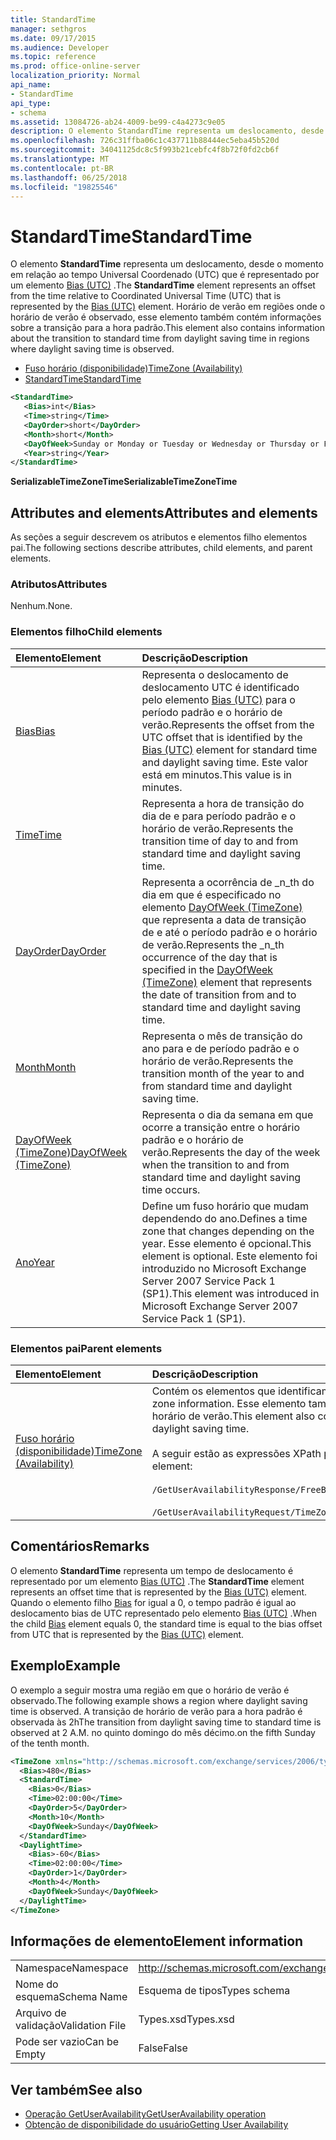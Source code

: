 ```yaml
---
title: StandardTime
manager: sethgros
ms.date: 09/17/2015
ms.audience: Developer
ms.topic: reference
ms.prod: office-online-server
localization_priority: Normal
api_name:
- StandardTime
api_type:
- schema
ms.assetid: 13084726-ab24-4009-be99-c4a4273c9e05
description: O elemento StandardTime representa um deslocamento, desde o momento em relação ao tempo Universal Coordenado (UTC) que é representado por um elemento Bias (UTC). Horário de verão em regiões onde o horário de verão é observado, esse elemento também contém informações sobre a transição para a hora padrão.
ms.openlocfilehash: 726c31ffba06c1c437711b88444ec5eba45b520d
ms.sourcegitcommit: 34041125dc8c5f993b21cebfc4f8b72f0fd2cb6f
ms.translationtype: MT
ms.contentlocale: pt-BR
ms.lasthandoff: 06/25/2018
ms.locfileid: "19825546"
---
```

# <a name="standardtime"></a><span data-ttu-id="6a38e-104">StandardTime</span><span class="sxs-lookup"><span data-stu-id="6a38e-104">StandardTime</span></span>

<span data-ttu-id="6a38e-105">O elemento **StandardTime** representa um deslocamento, desde o momento em relação ao tempo Universal Coordenado (UTC) que é representado por um elemento [Bias (UTC)](bias-utc.md) .</span><span class="sxs-lookup"><span data-stu-id="6a38e-105">The **StandardTime** element represents an offset from the time relative to Coordinated Universal Time (UTC) that is represented by the [Bias (UTC)](bias-utc.md) element.</span></span> <span data-ttu-id="6a38e-106">Horário de verão em regiões onde o horário de verão é observado, esse elemento também contém informações sobre a transição para a hora padrão.</span><span class="sxs-lookup"><span data-stu-id="6a38e-106">This element also contains information about the transition to standard time from daylight saving time in regions where daylight saving time is observed.</span></span> 
  
- [<span data-ttu-id="6a38e-107">Fuso horário (disponibilidade)</span><span class="sxs-lookup"><span data-stu-id="6a38e-107">TimeZone (Availability)</span></span>](timezone-availability.md)
- [<span data-ttu-id="6a38e-108">StandardTime</span><span class="sxs-lookup"><span data-stu-id="6a38e-108">StandardTime</span></span>](standardtime.md)
  
```xml
<StandardTime>
   <Bias>int</Bias>
   <Time>string</Time>
   <DayOrder>short</DayOrder>
   <Month>short</Month>
   <DayOfWeek>Sunday or Monday or Tuesday or Wednesday or Thursday or Friday or Saturday</DayOfWeek>
   <Year>string</Year>
</StandardTime>
```

 <span data-ttu-id="6a38e-109">**SerializableTimeZoneTime**</span><span class="sxs-lookup"><span data-stu-id="6a38e-109">**SerializableTimeZoneTime**</span></span>
## <a name="attributes-and-elements"></a><span data-ttu-id="6a38e-110">Attributes and elements</span><span class="sxs-lookup"><span data-stu-id="6a38e-110">Attributes and elements</span></span>

<span data-ttu-id="6a38e-111">As seções a seguir descrevem os atributos e elementos filho elementos pai.</span><span class="sxs-lookup"><span data-stu-id="6a38e-111">The following sections describe attributes, child elements, and parent elements.</span></span>
  
### <a name="attributes"></a><span data-ttu-id="6a38e-112">Atributos</span><span class="sxs-lookup"><span data-stu-id="6a38e-112">Attributes</span></span>

<span data-ttu-id="6a38e-113">Nenhum.</span><span class="sxs-lookup"><span data-stu-id="6a38e-113">None.</span></span>
  
### <a name="child-elements"></a><span data-ttu-id="6a38e-114">Elementos filho</span><span class="sxs-lookup"><span data-stu-id="6a38e-114">Child elements</span></span>

|<span data-ttu-id="6a38e-115">**Elemento**</span><span class="sxs-lookup"><span data-stu-id="6a38e-115">**Element**</span></span>|<span data-ttu-id="6a38e-116">**Descrição**</span><span class="sxs-lookup"><span data-stu-id="6a38e-116">**Description**</span></span>|
|:-----|:-----|
|[<span data-ttu-id="6a38e-117">Bias</span><span class="sxs-lookup"><span data-stu-id="6a38e-117">Bias</span></span>](bias.md) <br/> |<span data-ttu-id="6a38e-118">Representa o deslocamento de deslocamento UTC é identificado pelo elemento [Bias (UTC)](bias-utc.md) para o período padrão e o horário de verão.</span><span class="sxs-lookup"><span data-stu-id="6a38e-118">Represents the offset from the UTC offset that is identified by the [Bias (UTC)](bias-utc.md) element for standard time and daylight saving time.</span></span> <span data-ttu-id="6a38e-119">Este valor está em minutos.</span><span class="sxs-lookup"><span data-stu-id="6a38e-119">This value is in minutes.</span></span>  <br/> |
|[<span data-ttu-id="6a38e-120">Time</span><span class="sxs-lookup"><span data-stu-id="6a38e-120">Time</span></span>](time.md) <br/> |<span data-ttu-id="6a38e-121">Representa a hora de transição do dia de e para período padrão e o horário de verão.</span><span class="sxs-lookup"><span data-stu-id="6a38e-121">Represents the transition time of day to and from standard time and daylight saving time.</span></span>  <br/> |
|[<span data-ttu-id="6a38e-122">DayOrder</span><span class="sxs-lookup"><span data-stu-id="6a38e-122">DayOrder</span></span>](dayorder.md) <br/> |<span data-ttu-id="6a38e-123">Representa a ocorrência de _n_th do dia em que é especificado no elemento [DayOfWeek (TimeZone)](dayofweek-timezone.md) que representa a data de transição de e até o período padrão e o horário de verão.</span><span class="sxs-lookup"><span data-stu-id="6a38e-123">Represents the  _n_th occurrence of the day that is specified in the [DayOfWeek (TimeZone)](dayofweek-timezone.md) element that represents the date of transition from and to standard time and daylight saving time.</span></span>  <br/> |
|[<span data-ttu-id="6a38e-124">Month</span><span class="sxs-lookup"><span data-stu-id="6a38e-124">Month</span></span>](month.md) <br/> |<span data-ttu-id="6a38e-125">Representa o mês de transição do ano para e de período padrão e o horário de verão.</span><span class="sxs-lookup"><span data-stu-id="6a38e-125">Represents the transition month of the year to and from standard time and daylight saving time.</span></span>  <br/> |
|[<span data-ttu-id="6a38e-126">DayOfWeek (TimeZone)</span><span class="sxs-lookup"><span data-stu-id="6a38e-126">DayOfWeek (TimeZone)</span></span>](dayofweek-timezone.md) <br/> |<span data-ttu-id="6a38e-127">Representa o dia da semana em que ocorre a transição entre o horário padrão e o horário de verão.</span><span class="sxs-lookup"><span data-stu-id="6a38e-127">Represents the day of the week when the transition to and from standard time and daylight saving time occurs.</span></span>  <br/> |
|[<span data-ttu-id="6a38e-128">Ano</span><span class="sxs-lookup"><span data-stu-id="6a38e-128">Year</span></span>](year.md) <br/> |<span data-ttu-id="6a38e-129">Define um fuso horário que mudam dependendo do ano.</span><span class="sxs-lookup"><span data-stu-id="6a38e-129">Defines a time zone that changes depending on the year.</span></span> <span data-ttu-id="6a38e-130">Esse elemento é opcional.</span><span class="sxs-lookup"><span data-stu-id="6a38e-130">This element is optional.</span></span> <span data-ttu-id="6a38e-131">Este elemento foi introduzido no Microsoft Exchange Server 2007 Service Pack 1 (SP1).</span><span class="sxs-lookup"><span data-stu-id="6a38e-131">This element was introduced in Microsoft Exchange Server 2007 Service Pack 1 (SP1).</span></span>  <br/> |
   
### <a name="parent-elements"></a><span data-ttu-id="6a38e-132">Elementos pai</span><span class="sxs-lookup"><span data-stu-id="6a38e-132">Parent elements</span></span>

|<span data-ttu-id="6a38e-133">**Elemento**</span><span class="sxs-lookup"><span data-stu-id="6a38e-133">**Element**</span></span>|<span data-ttu-id="6a38e-134">**Descrição**</span><span class="sxs-lookup"><span data-stu-id="6a38e-134">**Description**</span></span>|
|:-----|:-----|
|[<span data-ttu-id="6a38e-135">Fuso horário (disponibilidade)</span><span class="sxs-lookup"><span data-stu-id="6a38e-135">TimeZone (Availability)</span></span>](timezone-availability.md) <br/> | <span data-ttu-id="6a38e-136">Contém os elementos que identificam as informações de fuso horário.</span><span class="sxs-lookup"><span data-stu-id="6a38e-136">Contains elements that identify time zone information.</span></span> <span data-ttu-id="6a38e-137">Esse elemento também contém informações sobre a transição entre o período padrão e o horário de verão.</span><span class="sxs-lookup"><span data-stu-id="6a38e-137">This element also contains information about the transition between standard time and daylight saving time.</span></span> <br/><br/><span data-ttu-id="6a38e-138">A seguir estão as expressões XPath para esse elemento:</span><span class="sxs-lookup"><span data-stu-id="6a38e-138">The following are the XPath expressions to this element:</span></span> <br/> <br/>  `/GetUserAvailabilityResponse/FreeBusyResponseArray/FreeBusyResponse/FreeBusyView/WorkingHours/TimeZone` <br/> <br/> `/GetUserAvailabilityRequest/TimeZone` <br/> |
   
## <a name="remarks"></a><span data-ttu-id="6a38e-139">Comentários</span><span class="sxs-lookup"><span data-stu-id="6a38e-139">Remarks</span></span>

<span data-ttu-id="6a38e-140">O elemento **StandardTime** representa um tempo de deslocamento é representado por um elemento [Bias (UTC)](bias-utc.md) .</span><span class="sxs-lookup"><span data-stu-id="6a38e-140">The **StandardTime** element represents an offset time that is represented by the [Bias (UTC)](bias-utc.md) element.</span></span> <span data-ttu-id="6a38e-141">Quando o elemento filho [Bias](bias.md) for igual a 0, o tempo padrão é igual ao deslocamento bias de UTC representado pelo elemento [Bias (UTC)](bias-utc.md) .</span><span class="sxs-lookup"><span data-stu-id="6a38e-141">When the child [Bias](bias.md) element equals 0, the standard time is equal to the bias offset from UTC that is represented by the [Bias (UTC)](bias-utc.md) element.</span></span> 
  
## <a name="example"></a><span data-ttu-id="6a38e-142">Exemplo</span><span class="sxs-lookup"><span data-stu-id="6a38e-142">Example</span></span>

<span data-ttu-id="6a38e-143">O exemplo a seguir mostra uma região em que o horário de verão é observado.</span><span class="sxs-lookup"><span data-stu-id="6a38e-143">The following example shows a region where daylight saving time is observed.</span></span> <span data-ttu-id="6a38e-144">A transição de horário de verão para a hora padrão é observada às 2h</span><span class="sxs-lookup"><span data-stu-id="6a38e-144">The transition from daylight saving time to standard time is observed at 2 A.M.</span></span> <span data-ttu-id="6a38e-145">no quinto domingo do mês décimo.</span><span class="sxs-lookup"><span data-stu-id="6a38e-145">on the fifth Sunday of the tenth month.</span></span>
  
```xml
<TimeZone xmlns="http://schemas.microsoft.com/exchange/services/2006/types">
  <Bias>480</Bias>
  <StandardTime>
    <Bias>0</Bias>
    <Time>02:00:00</Time>
    <DayOrder>5</DayOrder>
    <Month>10</Month>
    <DayOfWeek>Sunday</DayOfWeek>
  </StandardTime>
  <DaylightTime>
    <Bias>-60</Bias>
    <Time>02:00:00</Time>
    <DayOrder>1</DayOrder>
    <Month>4</Month>
    <DayOfWeek>Sunday</DayOfWeek>
  </DaylightTime>
</TimeZone>
```

## <a name="element-information"></a><span data-ttu-id="6a38e-146">Informações de elemento</span><span class="sxs-lookup"><span data-stu-id="6a38e-146">Element information</span></span>

|||
|:-----|:-----|
|<span data-ttu-id="6a38e-147">Namespace</span><span class="sxs-lookup"><span data-stu-id="6a38e-147">Namespace</span></span>  <br/> |http://schemas.microsoft.com/exchange/services/2006/types  <br/> |
|<span data-ttu-id="6a38e-148">Nome do esquema</span><span class="sxs-lookup"><span data-stu-id="6a38e-148">Schema Name</span></span>  <br/> |<span data-ttu-id="6a38e-149">Esquema de tipos</span><span class="sxs-lookup"><span data-stu-id="6a38e-149">Types schema</span></span>  <br/> |
|<span data-ttu-id="6a38e-150">Arquivo de validação</span><span class="sxs-lookup"><span data-stu-id="6a38e-150">Validation File</span></span>  <br/> |<span data-ttu-id="6a38e-151">Types.xsd</span><span class="sxs-lookup"><span data-stu-id="6a38e-151">Types.xsd</span></span>  <br/> |
|<span data-ttu-id="6a38e-152">Pode ser vazio</span><span class="sxs-lookup"><span data-stu-id="6a38e-152">Can be Empty</span></span>  <br/> |<span data-ttu-id="6a38e-153">False</span><span class="sxs-lookup"><span data-stu-id="6a38e-153">False</span></span>  <br/> |
   
## <a name="see-also"></a><span data-ttu-id="6a38e-154">Ver também</span><span class="sxs-lookup"><span data-stu-id="6a38e-154">See also</span></span>

- [<span data-ttu-id="6a38e-155">Operação GetUserAvailability</span><span class="sxs-lookup"><span data-stu-id="6a38e-155">GetUserAvailability operation</span></span>](getuseravailability-operation.md)
- [<span data-ttu-id="6a38e-156">Obtenção de disponibilidade do usuário</span><span class="sxs-lookup"><span data-stu-id="6a38e-156">Getting User Availability</span></span>](http://msdn.microsoft.com/library/d4133fcb-9b0f-4e6b-aadf-a389da83516a%28Office.15%29.aspx)

